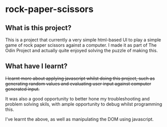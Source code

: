 # rock-paper-scissors

## What is this project?

This is a project that currently a very simple html-based UI to play a simple game of rock paper scissors against a computer. I made it as part of The Odin Project and actually quite enjoyed solving the puzzle of making this.

## What have I learnt?

~~I learnt more about applying javascript whilst doing this project, such as generating random values and evaluating user input against computer generated input.~~

It was also a good opportunity to better hone my troubleshooting and problem solving skils, with ample opportunity to debug whilst programming this.

I've learnt the above, as well as manipulating the DOM using javascript.
